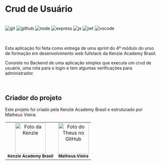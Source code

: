 # Crud de Usuário

<div style="display: inline_block"><br/>
    <img align="center" alt="git" src="https://img.shields.io/badge/GIT-E44C30?style=for-the-badge&logo=git&logoColor=white"/>
    <img align="center" alt="github" src="https://img.shields.io/badge/GitHub-100000?style=for-the-badge&logo=github&logoColor=white"/>
    <img align="center" alt="node" src="https://img.shields.io/badge/Node.js-43853D?style=for-the-badge&logo=node.js&logoColor=white"/>
    <img align="center" alt="express" src="https://img.shields.io/badge/Express.js-404D59?style=for-the-badge"/>
    <img align="center" alt="js" src="https://img.shields.io/badge/JavaScript-323330?style=for-the-badge&logo=javascript&logoColor=F7DF1E"/>
    <img align="center" alt="jwt" src="https://img.shields.io/badge/json%20web%20tokens-323330?style=for-the-badge&logo=json-web-tokens&logoColor=pink"/>
    <img align="center" alt="vscode" src="https://img.shields.io/badge/Visual_Studio_Code-0078D4?style=for-the-badge&logo=visual%20studio%20code&logoColor=white"/>
</div>
<br/>
<br/>


Esta aplicação foi feita como entrega de uma sprint do 4º módulo do urso de formação em desenvolvimento web fullstack da Kenzie Academy Brasil.

Consiste no Backend de uma aplicação simples que executa um crud de usuário, uma rota para o login e tem algumas verificações para administrador.

<br/>

## Criador do projeto

Este projeto foi criado pela Kenzie Academy Brasil e estruturado por Matheus Vieira:

<table>
  <tr>
    <td align="center">
        <img src="https://veja.abril.com.br/wp-content/uploads/2019/12/1.jpg" width="100px;" alt="Foto da Kenzie"/><br>
        <sub>
          <b>Kenzie Academy Brasil</b>
        </sub>
    </td>
    <td align="center">
        <a href="https://www.linkedin.com/in/th-matheus/" target="_blank">
          <img src="https://avatars.githubusercontent.com/u/109465340?v=4" width="100px;" alt="Foto do Theus no GitHub"/><br>
          <sub>
            <b>Matheus Vieira</b>
          </sub>
        </a>
    </td>
    
  </tr>
</table>
